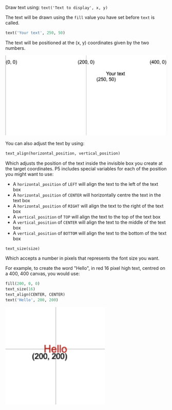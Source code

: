 Draw text using: `text('Text to display', x, y)`

The text will be drawn using the `fill` value you have set before `text` is called.

```python
text('Your text', 250, 50)
```

The text will be positioned at the (x, y) coordinates given by the two numbers.

!['Your text' appears on a grid with the position (250, 50) marked at its bottom-left corner.](images/text_grid.png)

You can also adjust the text by using:

```python
text_align(horizontal_position, vertical_position) 
```

Which adjusts the position of the text inside the invisible box you create at the target coordinates. P5 includes special variables for each of the position you might want to use:

 - A `horizontal_position` of `LEFT` will align the text to the left of the text box
 - A `horizontal_position` of `CENTER` will horizontally centre the text in the text box
 - A `horizontal_position` of `RIGHT` will align the text to the right of the text box
 - A `vertical_position` of `TOP` will align the text to the top of the text box
 - A `vertical_position` of `CENTER` will align the text to the middle of the text box
 - A `vertical_position` of `BOTTOM` will align the text to the bottom of the text box

```python
text_size(size)
```

Which accepts a number in pixels that represents the font size you want.

For example, to create the word "Hello", in red 16 pixel high text, centred on a 400, 400 canvas, you would use:

```python
fill(200, 0, 0)
text_size(16)
text_align(CENTER, CENTER)
text('Hello', 200, 200)
```

!['Hello' appears in red text, centred on a grid marked (200, 200).](images/all_features.png) 
